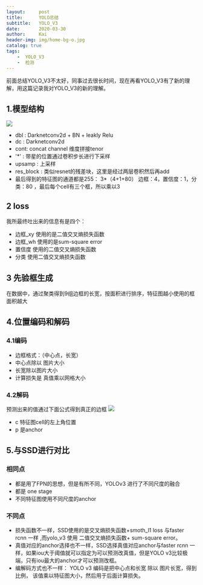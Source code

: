 ```yaml
---
layout:     post
title:      YOLO总结
subtitle:   YOLO_V3
date:       2020-03-30
author:     Kai
header-img: img/home-bg-o.jpg
catalog: true
tags:
    -  YOLO_V3 
    -  检测
---
```


前面总结YOLO_V3不太好，同事过去很长时间，现在再看YOLO_V3有了新的理解，用这篇记录我对YOLO_V3的新的理解。

## 1.模型结构
<img src="{{ site.baseurl }}/img/2020-3-30-YOLOV3/yolo_v3_str.jpg" />

- dbl : Darknetconv2d + BN + leakly Relu
- dc  : Darknetconv2d
- cont: concat channel 维度拼接tenor
- '*' : 带星的位置通过卷积步长进行下采样
- upsamp : 上采样
- res_block : 类似resnet的残差块，这里是经过两层卷积然后再add
- 最后得到的特征图的通道都是255： 3*（4+1+80） 边框：4，置信度：1，分类：80 ，最后每个cell有三个框，所以乘以3


## 2 loss

我所最终吐出来的信息有是四个：
- 边框_xy 使用的是二值交叉熵损失函数
- 边框_wh 使用的是sum-square error
- 置信度  使用的二值交叉熵损失函数
- 分类    使用二值交叉熵损失函数

## 3 先验框生成
在数据中，通过聚类得到9组边框的长宽，按面积进行排序，特征图越小使用的框面积越大

## 4.位置编码和解码

### 4.1编码
- 边框格式：（中心点，长宽）
- 中心点除以 图片大小
- 长宽除以图片大小
- 计算损失是  真值乘以网格大小


### 4.2解码
预测出来的值通过下面公式得到真正的边框
<img src="{{ site.baseurl }}/img/2020-3-30-YOLOV3/decode.jpeg" />
- c 特征图cell的左上角位置
- p 是anchor


## 5.与SSD进行对比

### 相同点
- 都是用了FPN的思想，但是有所不同，YOLOv3 进行了不同尺度的融合
- 都是 one stage
- 不同特征图使用不同尺度的anchor

###  不同点

- 损失函数不一样，SSD使用的是交叉熵损失函数+smoth_l1 loss 与faster rcnn 一样 ,而yolo_v3 使用 二值交叉熵损失函数+ sum-square error。
- 真值对应的anchor选择也不一样，SSD选择真值对应anchor与faster rcnn 一样，如果iou大于阈值就可以指定为可以预测改真值，但是YOLO v3比较极端，只有iou最大的anchor才可以预测改框。
- 编解码方式也不一样： YOLO v3 编码是把中心点和长宽 除以 图片长宽，得到比例， 该值乘以特征图大小，然后用于后面计算损失。
